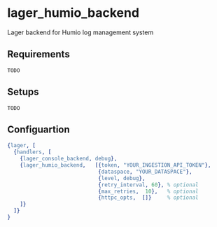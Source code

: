 # lager_humio_backend
Lager backend for Humio log management system

## Requirements
```
TODO
```

## Setups
```
TODO
```

## Configuartion

```erlang
{lager, [
  {handlers, [
    {lager_console_backend, debug},
    {lager_humio_backend,   [{token, "YOUR_INGESTION_API_TOKEN"},
                             {dataspace, "YOUR_DATASPACE"},
                             {level, debug},
                             {retry_interval, 60}, % optional
                             {max_retries,  10},   % optional
                             {httpc_opts,  []}     % optional
    ]}
  ]}
}

```
